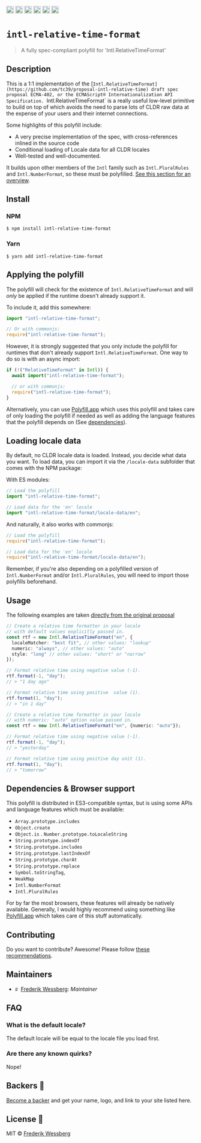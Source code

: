 <a href="https://npmcharts.com/compare/intl-relative-time-format?minimal=true"><img alt="Downloads per month" src="https://img.shields.io/npm/dm/intl-relative-time-format.svg" height="20"></img></a>
<a href="https://david-dm.org/intl-relative-time-format"><img alt="Dependencies" src="https://img.shields.io/david/intl-relative-time-format.svg" height="20"></img></a>
<a href="https://www.npmjs.com/package/intl-relative-time-format"><img alt="NPM Version" src="https://badge.fury.io/js/intl-relative-time-format.svg" height="20"></img></a>
<a href="https://github.com/wessberg/intl-relative-time-format/graphs/contributors"><img alt="Contributors" src="https://img.shields.io/github/contributors/wessberg%2Fintl-relative-time-format.svg" height="20"></img></a>
<a href="https://opensource.org/licenses/MIT"><img alt="MIT License" src="https://img.shields.io/badge/License-MIT-yellow.svg" height="20"></img></a>
<a href="https://www.patreon.com/bePatron?u=11315442"><img alt="Support on Patreon" src="https://c5.patreon.com/external/logo/become_a_patron_button@2x.png" height="20"></img></a>

# `intl-relative-time-format`

> A fully spec-compliant polyfill for 'Intl.RelativeTimeFormat'

## Description

This is a 1:1 implementation of the [`Intl.RelativeTimeFormat](https://github.com/tc39/proposal-intl-relative-time) draft spec proposal ECMA-402, or the ECMAScript® Internationalization API Specification.
`Intl.RelativeTimeFormat` is a really useful low-level primitive to build on top of which avoids the need to parse lots of CLDR raw data at the expense of your users and their internet connections.

Some highlights of this polyfill include:

- A very precise implementation of the spec, with cross-references inlined in the source code
- Conditional loading of Locale data for all CLDR locales
- Well-tested and well-documented.

It builds upon other members of the `Intl` family such as `Intl.PluralRules` and `Intl.NumberFormat`, so these must be polyfilled. [See this section for an overview](#dependencies--browser-support).

## Install

### NPM

```
$ npm install intl-relative-time-format
```

### Yarn

```
$ yarn add intl-relative-time-format
```

## Applying the polyfill

The polyfill will check for the existence of `Intl.RelativeTimeFormat` and will _only_ be applied if the runtime doesn't already support it.

To include it, add this somewhere:

```typescript
import "intl-relative-time-format";

// Or with commonjs:
require("intl-relative-time-format");
```

However, it is strongly suggested that you only include the polyfill for runtimes that don't already support `Intl.RelativeTimeFormat`.
One way to do so is with an async import:

```typescript
if (!("RelativeTimeFormat" in Intl)) {
  await import("intl-relative-time-format");

  // or with commonjs:
  require("intl-relative-time-format");
}
```

Alternatively, you can use [Polyfill.app](https://github.com/wessberg/Polyfiller) which uses this polyfill and takes care of only loading the polyfill if needed as well as adding the language features that the polyfill depends on (See [dependencies](#dependencies--browser-support)).

## Loading locale data

By default, no CLDR locale data is loaded. Instead, _you_ decide what data you want.
To load data, you can import it via the `/locale-data` subfolder that comes with the NPM package:

With ES modules:

```typescript
// Load the polyfill
import "intl-relative-time-format";

// Load data for the 'en' locale
import "intl-relative-time-format/locale-data/en";
```

And naturally, it also works with commonjs:

```typescript
// Load the polyfill
require("intl-relative-time-format");

// Load data for the 'en' locale
require("intl-relative-time-format/locale-data/en");
```

Remember, if you're also depending on a polyfilled version of `Intl.NumberFormat` and/or `Intl.PluralRules`, you will need to import those polyfills beforehand.

## Usage

The following examples are taken [directly from the original proposal](https://github.com/tc39/proposal-intl-relative-time)

```typescript
// Create a relative time formatter in your locale
// with default values explicitly passed in.
const rtf = new Intl.RelativeTimeFormat("en", {
  localeMatcher: "best fit", // other values: "lookup"
  numeric: "always", // other values: "auto"
  style: "long" // other values: "short" or "narrow"
});

// Format relative time using negative value (-1).
rtf.format(-1, "day");
// > "1 day ago"

// Format relative time using positive  value (1).
rtf.format(1, "day");
// > "in 1 day"
```

```typescript
// Create a relative time formatter in your locale
// with numeric: "auto" option value passed in.
const rtf = new Intl.RelativeTimeFormat("en", {numeric: "auto"});

// Format relative time using negative value (-1).
rtf.format(-1, "day");
// > "yesterday"

// Format relative time using positive day unit (1).
rtf.format(1, "day");
// > "tomorrow"
```

## Dependencies & Browser support

This polyfill is distributed in ES3-compatible syntax, but is using some APIs and language features which must be available:

- `Array.prototype.includes`
- `Object.create`
- `Object.is`
  . `Number.prototype.toLocaleString`
- `String.prototype.indexOf`
- `String.prototype.includes`
- `String.prototype.lastIndexOf`
- `String.prototype.charAt`
- `String.prototype.replace`
- `Symbol.toStringTag`,
- `WeakMap`
- `Intl.NumberFormat`
- `Intl.PluralRules`

For by far the most browsers, these features will already be natively available.
Generally, I would highly recommend using something like [Polyfill.app](https://github.com/wessberg/Polyfiller) which takes care of this stuff automatically.

## Contributing

Do you want to contribute? Awesome! Please follow [these recommendations](./CONTRIBUTING.md).

## Maintainers

- <a href="https://github.com/wessberg"><img alt="Frederik Wessberg" src="https://avatars2.githubusercontent.com/u/20454213?s=460&v=4" height="11"></img></a> [Frederik Wessberg](https://github.com/wessberg): _Maintainer_

## FAQ

### What is the default locale?

The default locale will be equal to the locale file you load first.

### Are there any known quirks?

Nope!

## Backers 🏅

[Become a backer](https://www.patreon.com/bePatron?u=11315442) and get your name, logo, and link to your site listed here.

## License 📄

MIT © [Frederik Wessberg](https://github.com/wessberg)

